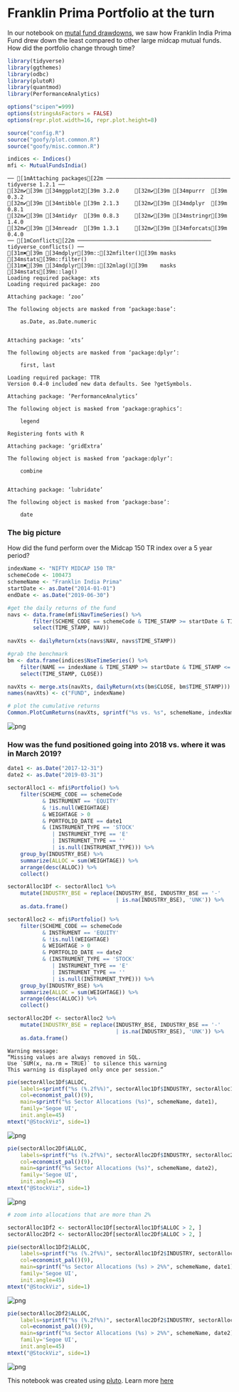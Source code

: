 
# Franklin Prima Portfolio at the turn

In our notebook on [mutal fund drawdowns](https://github.com/stockviz/plutons/blob/master/mutual-fund-drawdown.R.ipynb), we saw how Franklin India Prima Fund drew down the least compared to other large midcap mutual funds. How did the portfolio change through time?


```R
library(tidyverse)
library(ggthemes)
library(odbc)
library(plutoR)
library(quantmod)
library(PerformanceAnalytics)

options("scipen"=999)
options(stringsAsFactors = FALSE)
options(repr.plot.width=16, repr.plot.height=8)

source("config.R")
source("goofy/plot.common.R")
source("goofy/misc.common.R")

indices <- Indices()
mfi <- MutualFundsIndia()
```

    ── [1mAttaching packages[22m ─────────────────────────────────────── tidyverse 1.2.1 ──
    [32m✔[39m [34mggplot2[39m 3.2.0     [32m✔[39m [34mpurrr  [39m 0.3.2
    [32m✔[39m [34mtibble [39m 2.1.3     [32m✔[39m [34mdplyr  [39m 0.8.1
    [32m✔[39m [34mtidyr  [39m 0.8.3     [32m✔[39m [34mstringr[39m 1.4.0
    [32m✔[39m [34mreadr  [39m 1.3.1     [32m✔[39m [34mforcats[39m 0.4.0
    ── [1mConflicts[22m ────────────────────────────────────────── tidyverse_conflicts() ──
    [31m✖[39m [34mdplyr[39m::[32mfilter()[39m masks [34mstats[39m::filter()
    [31m✖[39m [34mdplyr[39m::[32mlag()[39m    masks [34mstats[39m::lag()
    Loading required package: xts
    Loading required package: zoo
    
    Attaching package: ‘zoo’
    
    The following objects are masked from ‘package:base’:
    
        as.Date, as.Date.numeric
    
    
    Attaching package: ‘xts’
    
    The following objects are masked from ‘package:dplyr’:
    
        first, last
    
    Loading required package: TTR
    Version 0.4-0 included new data defaults. See ?getSymbols.
    
    Attaching package: ‘PerformanceAnalytics’
    
    The following object is masked from ‘package:graphics’:
    
        legend
    
    Registering fonts with R
    
    Attaching package: ‘gridExtra’
    
    The following object is masked from ‘package:dplyr’:
    
        combine
    
    
    Attaching package: ‘lubridate’
    
    The following object is masked from ‘package:base’:
    
        date
    


### The big picture

How did the fund perform over the Midcap 150 TR index over a 5 year period?


```R
indexName <- "NIFTY MIDCAP 150 TR"
schemeCode <- 100473
schemeName <- "Franklin India Prima"
startDate <- as.Date("2014-01-01")
endDate <- as.Date("2019-06-30")
```


```R
#get the daily returns of the fund
navs <- data.frame(mfi$NavTimeSeries() %>%
        filter(SCHEME_CODE == schemeCode & TIME_STAMP >= startDate & TIME_STAMP <= endDate) %>%
        select(TIME_STAMP, NAV))
    
navXts <- dailyReturn(xts(navs$NAV, navs$TIME_STAMP))

#grab the benchmark
bm <- data.frame(indices$NseTimeSeries() %>%
    filter(NAME == indexName & TIME_STAMP >= startDate & TIME_STAMP <= endDate) %>%
    select(TIME_STAMP, CLOSE))

navXts <- merge.xts(navXts, dailyReturn(xts(bm$CLOSE, bm$TIME_STAMP)))
names(navXts) <- c("FUND", indexName)
```


```R
# plot the cumulative returns
Common.PlotCumReturns(navXts, sprintf("%s vs. %s", schemeName, indexName), "")
```


![png](Franklin-India-Prima.R_files/Franklin-India-Prima.R_5_0.png)


### How was the fund positioned going into 2018 vs. where it was in March 2019?


```R
date1 <- as.Date("2017-12-31")
date2 <- as.Date("2019-03-31")

sectorAlloc1 <- mfi$Portfolio() %>%
    filter(SCHEME_CODE == schemeCode 
           & INSTRUMENT == 'EQUITY' 
           & !is.null(WEIGHTAGE)
           & WEIGHTAGE > 0
           & PORTFOLIO_DATE == date1
           & (INSTRUMENT_TYPE == 'STOCK' 
              | INSTRUMENT_TYPE == 'E' 
              | INSTRUMENT_TYPE == '' 
              | is.null(INSTRUMENT_TYPE))) %>%
    group_by(INDUSTRY_BSE) %>%
    summarize(ALLOC = sum(WEIGHTAGE)) %>%
    arrange(desc(ALLOC)) %>%
    collect()

sectorAlloc1Df <- sectorAlloc1 %>%
    mutate(INDUSTRY_BSE = replace(INDUSTRY_BSE, INDUSTRY_BSE == '-' 
                                  | is.na(INDUSTRY_BSE), 'UNK')) %>%
    as.data.frame()

sectorAlloc2 <- mfi$Portfolio() %>%
    filter(SCHEME_CODE == schemeCode 
           & INSTRUMENT == 'EQUITY' 
           & !is.null(WEIGHTAGE)
           & WEIGHTAGE > 0
           & PORTFOLIO_DATE == date2
           & (INSTRUMENT_TYPE == 'STOCK' 
              | INSTRUMENT_TYPE == 'E' 
              | INSTRUMENT_TYPE == '' 
              | is.null(INSTRUMENT_TYPE))) %>%
    group_by(INDUSTRY_BSE) %>%
    summarize(ALLOC = sum(WEIGHTAGE)) %>%
    arrange(desc(ALLOC)) %>%
    collect()

sectorAlloc2Df <- sectorAlloc2 %>%
    mutate(INDUSTRY_BSE = replace(INDUSTRY_BSE, INDUSTRY_BSE == '-' 
                                  | is.na(INDUSTRY_BSE), 'UNK')) %>%
    as.data.frame()

```

    Warning message:
    “Missing values are always removed in SQL.
    Use `SUM(x, na.rm = TRUE)` to silence this warning
    This warning is displayed only once per session.”


```R
pie(sectorAlloc1Df$ALLOC, 
    labels=sprintf("%s (%.2f%%)", sectorAlloc1Df$INDUSTRY, sectorAlloc1Df$ALLOC), 
    col=economist_pal()(9), 
    main=sprintf("%s Sector Allocations (%s)", schemeName, date1), 
    family='Segoe UI', 
    init.angle=45)
mtext("@StockViz", side=1)
```


![png](Franklin-India-Prima.R_files/Franklin-India-Prima.R_8_0.png)



```R
pie(sectorAlloc2Df$ALLOC, 
    labels=sprintf("%s (%.2f%%)", sectorAlloc2Df$INDUSTRY, sectorAlloc2Df$ALLOC), 
    col=economist_pal()(9), 
    main=sprintf("%s Sector Allocations (%s)", schemeName, date2), 
    family='Segoe UI', 
    init.angle=45)
mtext("@StockViz", side=1)
```


![png](Franklin-India-Prima.R_files/Franklin-India-Prima.R_9_0.png)



```R
# zoom into allocations that are more than 2%

sectorAlloc1Df2 <- sectorAlloc1Df[sectorAlloc1Df$ALLOC > 2, ]
sectorAlloc2Df2 <- sectorAlloc2Df[sectorAlloc2Df$ALLOC > 2, ]
```


```R
pie(sectorAlloc1Df2$ALLOC, 
    labels=sprintf("%s (%.2f%%)", sectorAlloc1Df2$INDUSTRY, sectorAlloc1Df2$ALLOC), 
    col=economist_pal()(9), 
    main=sprintf("%s Sector Allocations (%s) > 2%%", schemeName, date1), 
    family='Segoe UI', 
    init.angle=45)
mtext("@StockViz", side=1)
```


![png](Franklin-India-Prima.R_files/Franklin-India-Prima.R_11_0.png)



```R
pie(sectorAlloc2Df2$ALLOC, 
    labels=sprintf("%s (%.2f%%)", sectorAlloc2Df2$INDUSTRY, sectorAlloc2Df2$ALLOC), 
    col=economist_pal()(9), 
    main=sprintf("%s Sector Allocations (%s) > 2%%", schemeName, date2), 
    family='Segoe UI', 
    init.angle=45)
mtext("@StockViz", side=1)
```


![png](Franklin-India-Prima.R_files/Franklin-India-Prima.R_12_0.png)


This notebook was created using [pluto](http://pluto.studio). Learn more [here](https://github.com/shyams80/pluto)
